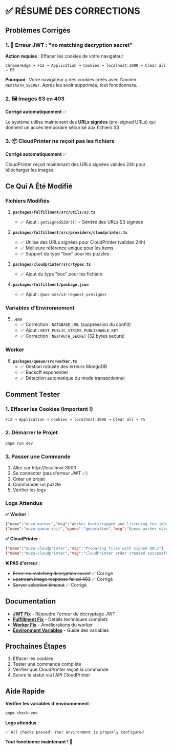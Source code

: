 # ✅ RÉSUMÉ DES CORRECTIONS

## Problèmes Corrigés

### 1. 🔐 Erreur JWT : "no matching decryption secret"

**Action requise** : Effacer les cookies de votre navigateur

```
Chrome/Edge → F12 → Application → Cookies → localhost:3000 → Clear all → F5
```

**Pourquoi** : Votre navigateur a des cookies créés avec l'ancien `NEXTAUTH_SECRET`. Après les avoir supprimés, tout fonctionnera.

### 2. 🖼️ Images S3 en 403

**Corrigé automatiquement** ✅

Le système utilise maintenant des **URLs signées** (pre-signed URLs) qui donnent un accès temporaire sécurisé aux fichiers S3.

### 3. 📦 CloudPrinter ne reçoit pas les fichiers

**Corrigé automatiquement** ✅

CloudPrinter reçoit maintenant des URLs signées valides 24h pour télécharger les images.

## Ce Qui A Été Modifié

### Fichiers Modifiés

1. **`packages/fulfillment/src/utils/s3.ts`**
   - ✅ Ajout : `getSignedS3Url()` - Génère des URLs S3 signées
   
2. **`packages/fulfillment/src/providers/cloudprinter.ts`**
   - ✅ Utilise des URLs signées pour CloudPrinter (valides 24h)
   - ✅ Meilleure référence unique pour les items
   - ✅ Support du type "box" pour les puzzles

3. **`packages/cloudprinter/src/types.ts`**
   - ✅ Ajout du type "box" pour les fichiers

4. **`packages/fulfillment/package.json`**
   - ✅ Ajout : `@aws-sdk/s3-request-presigner`

### Variables d'Environnement

5. **`.env`**
   - ✅ Correction : `DATABASE_URL` (suppression du conflit)
   - ✅ Ajout : `NEXT_PUBLIC_STRIPE_PUBLISHABLE_KEY`
   - ✅ Correction : `NEXTAUTH_SECRET` (32 bytes secure)

### Worker

6. **`packages/queue/src/worker.ts`**
   - ✅ Gestion robuste des erreurs MongoDB
   - ✅ Backoff exponentiel
   - ✅ Détection automatique du mode transactionnel

## Comment Tester

### 1. Effacer les Cookies (Important !)

```
F12 → Application → Cookies → localhost:3000 → Clear all → F5
```

### 2. Démarrer le Projet

```bash
pnpm run dev
```

### 3. Passer une Commande

1. Aller sur http://localhost:3000
2. Se connecter (pas d'erreur JWT ✅)
3. Créer un projet
4. Commander un puzzle
5. Vérifier les logs

### Logs Attendus

**✅ Worker** :
```json
{"name":"muzo-worker","msg":"Worker bootstrapped and listening for jobs"}
{"name":"muzo-queue-init","queue":"generation","msg":"Queue worker started"}
```

**✅ CloudPrinter** :
```json
{"name":"muzo-cloudprinter","msg":"Preparing files with signed URLs"}
{"name":"muzo-cloudprinter","msg":"CloudPrinter order created successfully"}
```

**❌ PAS d'erreur** :
- ~~Error: no matching decryption secret~~ ✅ Corrigé
- ~~upstream image response failed 403~~ ✅ Corrigé
- ~~Server selection timeout~~ ✅ Corrigé

## Documentation

- **[JWT Fix](JWT_FIX.md)** - Résoudre l'erreur de décryptage JWT
- **[Fulfillment Fix](FULFILLMENT_FIX.md)** - Détails techniques complets
- **[Worker Fix](WORKER_FIX_SUMMARY.md)** - Améliorations du worker
- **[Environment Variables](ENVIRONMENT_VARIABLES.md)** - Guide des variables

## Prochaines Étapes

1. Effacer les cookies
2. Tester une commande complète
3. Vérifier que CloudPrinter reçoit la commande
4. Suivre le statut via l'API CloudPrinter

## Aide Rapide

**Vérifier les variables d'environnement** :
```bash
pnpm check-env
```

**Logs attendus** :
```
✅ All checks passed! Your environment is properly configured
```

**Tout fonctionne maintenant ! 🎉**
